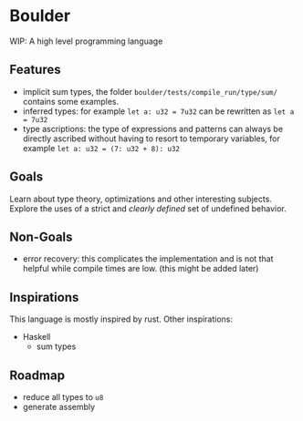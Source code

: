 # Boulder

WIP: A high level programming language

## Features

- implicit sum types, the folder `boulder/tests/compile_run/type/sum/` contains some examples.
- inferred types: for example `let a: u32 = 7u32` can be rewritten as `let a = 7u32`
- type ascriptions: the type of expressions and patterns can always be directly ascribed
    without having to resort to temporary variables, for example `let a: u32 = (7: u32 + 8): u32`

## Goals

Learn about type theory, optimizations and other interesting subjects.
Explore the uses of a strict and *clearly defined* set of undefined behavior.

## Non-Goals

- error recovery: this complicates the implementation and is not that helpful while compile times are low. (this might be added later)

## Inspirations

This language is mostly inspired by rust.
Other inspirations:

- Haskell
  - sum types

## Roadmap

- reduce all types to `u8`
- generate assembly
